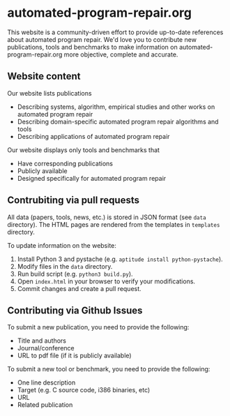 # automated-program-repair.org #

This website is a community-driven effort to provide up-to-date references about automated program repair. We'd love you to contribute new publications, tools and benchmarks to make information on automated-program-repair.org more objective, complete and accurate.

## Website content ##

Our website lists publications

* Describing systems, algorithm, empirical studies and other works on automated program repair
* Describing domain-specific automated program repair algorithms and tools
* Describing applications of automated program repair

Our website displays only tools and benchmarks that

* Have corresponding publications
* Publicly available
* Designed specifically for automated program repair

## Contrubiting via pull requests ##

All data (papers, tools, news, etc.) is stored in JSON format (see `data` directory). The HTML pages are rendered from the templates in `templates` directory.

To update information on the website:

1. Install Python 3 and pystache (e.g. `aptitude install python-pystache`).
2. Modify files in the `data` directory.
3. Run build script (e.g. `python3 build.py`).
4. Open `index.html` in your browser to verify your modifications.
5. Commit changes and create a pull request.

## Contributing via Github Issues ##

To submit a new publication, you need to provide the following:

* Title and authors
* Journal/conference
* URL to pdf file (if it is publicly available)

To submit a new tool or benchmark, you need to provide the following:

* One line description
* Target (e.g. C source code, i386 binaries, etc)
* URL
* Related publication